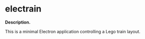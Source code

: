 # electrain

**Description.**

This is a minimal Electron application controlling a Lego train layout.
